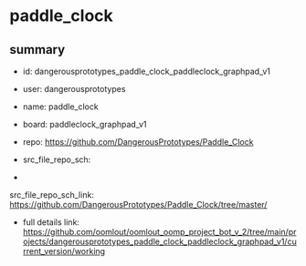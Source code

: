 # paddle_clock
 
## summary 
* id: dangerousprototypes_paddle_clock_paddleclock_graphpad_v1
* user: dangerousprototypes
* name: paddle_clock
* board: paddleclock_graphpad_v1
* repo: https://github.com/DangerousPrototypes/Paddle_Clock



* src_file_repo_sch: 
*
 src_file_repo_sch_link: https://github.com/DangerousPrototypes/Paddle_Clock/tree/master/
* full details link: https://github.com/oomlout/oomlout_oomp_project_bot_v_2/tree/main/projects/dangerousprototypes_paddle_clock_paddleclock_graphpad_v1/current_version/working  






